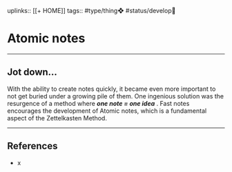 uplinks:: [[+ HOME]]
tags:: #type/thing❖  #status/develop🔧

# Atomic notes
---
## Jot down...
With the ability to create notes quickly, it became even more important to not get buried under a growing pile of them. One ingenious solution was the resurgence of a method where _**one note = one idea**_ . Fast notes encourages the development of Atomic notes, which is a fundamental aspect of the Zettelkasten Method.

---
## References
- x
